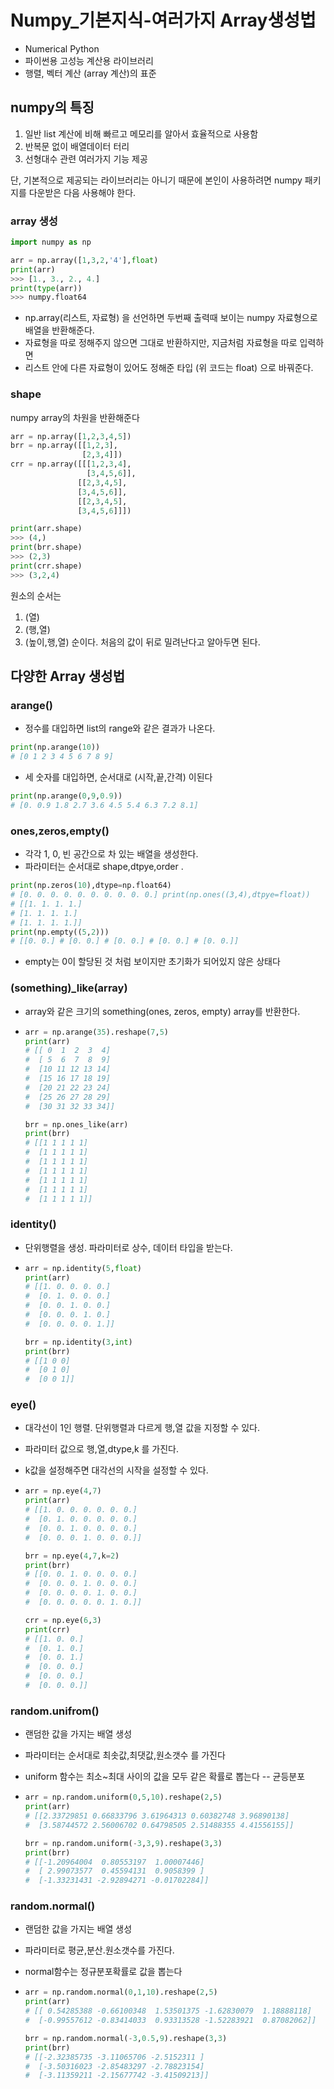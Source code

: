 # Numpy_기본지식-여러가지 Array생성법

- Numerical Python
- 파이썬용 고성능 계산용 라이브러리
- 행렬, 벡터 계산 (array 계산)의 표준


## numpy의 특징

1. 일반 list 계산에 비해 빠르고 메모리를 알아서 효율적으로 사용함
2. 반복문 없이 배열데이터 터리
3. 선형대수 관련 여러가지 기능 제공

단, 기본적으로 제공되는 라이브러리는 아니기 때문에 본인이 사용하려면 numpy 패키지를 다운받은 다음 사용해야 한다.



### array 생성

```python
import numpy as np

arr = np.array([1,3,2,'4'],float)
print(arr)
>>> [1., 3., 2., 4.] 
print(type(arr))
>>> numpy.float64
```

- np.array(리스트, 자료형) 을 선언하면 두번째 출력때 보이는 numpy 자료형으로 배열을 반환해준다.
- 자료형을 따로 정해주지 않으면 그대로 반환하지만, 지금처럼 자료형을 따로 입력하면
- 리스트 안에 다른 자료형이 있어도 정해준 타입 (위 코드는 float) 으로 바꿔준다.

### shape

numpy array의 차원을 반환해준다

```python
arr = np.array([1,2,3,4,5])
brr = np.array([[1,2,3],
                [2,3,4]])
crr = np.array([[[1,2,3,4],
                 [3,4,5,6]],
               [[2,3,4,5],
               [3,4,5,6]],
               [[2,3,4,5],
               [3,4,5,6]]])

print(arr.shape)
>>> (4,)
print(brr.shape)
>>> (2,3)
print(crr.shape)
>>> (3,2,4)
```

원소의 순서는

1. (열)
2. (행,열)
3. (높이,행,열) 순이다.
   처음의 값이 뒤로 밀려난다고 알아두면 된다.



## 다양한 Array 생성법  

### arange()

- 정수를 대입하면 list의 range와 같은 결과가 나온다.

```python
print(np.arange(10))
# [0 1 2 3 4 5 6 7 8 9]
```

- 세 숫자를 대입하면, 순서대로 (시작,끝,간격) 이된다

```python
print(np.arange(0,9,0.9))
# [0. 0.9 1.8 2.7 3.6 4.5 5.4 6.3 7.2 8.1]
```

### ones,zeros,empty()

- 각각 1, 0, 빈 공간으로 차 있는 배열을 생성한다.
- 파라미터는 순서대로 shape,dtpye,order .

```python
print(np.zeros(10),dtype=np.float64) 
# [0. 0. 0. 0. 0. 0. 0. 0. 0. 0.] print(np.ones((3,4),dtpye=float)) 
# [[1. 1. 1. 1.] 
# [1. 1. 1. 1.] 
# [1. 1. 1. 1.]] 
print(np.empty((5,2))) 
# [[0. 0.] # [0. 0.] # [0. 0.] # [0. 0.] # [0. 0.]]
```

- empty는 0이 할당된 것 처럼 보이지만 초기화가 되어있지 않은 상태다

### (something)_like(array)

- array와 같은 크기의 something(ones, zeros, empty) array를 반환한다.

- ```python
  arr = np.arange(35).reshape(7,5)
  print(arr)
  # [[ 0  1  2  3  4]
  #  [ 5  6  7  8  9]
  #  [10 11 12 13 14]
  #  [15 16 17 18 19]
  #  [20 21 22 23 24]
  #  [25 26 27 28 29]
  #  [30 31 32 33 34]]
  
  brr = np.ones_like(arr)
  print(brr)
  # [[1 1 1 1 1]
  #  [1 1 1 1 1]
  #  [1 1 1 1 1]
  #  [1 1 1 1 1]
  #  [1 1 1 1 1]
  #  [1 1 1 1 1]
  #  [1 1 1 1 1]]
  ```

###  

###  

### identity()

- 단위행렬을 생성. 파라미터로 상수, 데이터 타입을 받는다.

- ```python
  arr = np.identity(5,float)
  print(arr)
  # [[1. 0. 0. 0. 0.]
  #  [0. 1. 0. 0. 0.]
  #  [0. 0. 1. 0. 0.]
  #  [0. 0. 0. 1. 0.]
  #  [0. 0. 0. 0. 1.]]
  
  brr = np.identity(3,int)
  print(brr)
  # [[1 0 0]
  #  [0 1 0]
  #  [0 0 1]]
  ```

###  

###  

### eye()

- 대각선이 1인 행렬. 단위행렬과 다르게 행,열 값을 지정할 수 있다.

- 파라미터 값으로 행,열,dtype,k 를 가진다.

- k값을 설정해주면 대각선의 시작을 설정할 수 있다.

- ```python
  arr = np.eye(4,7)
  print(arr)
  # [[1. 0. 0. 0. 0. 0. 0.]
  #  [0. 1. 0. 0. 0. 0. 0.]
  #  [0. 0. 1. 0. 0. 0. 0.]
  #  [0. 0. 0. 1. 0. 0. 0.]]
  
  brr = np.eye(4,7,k=2)
  print(brr)
  # [[0. 0. 1. 0. 0. 0. 0.]
  #  [0. 0. 0. 1. 0. 0. 0.]
  #  [0. 0. 0. 0. 1. 0. 0.]
  #  [0. 0. 0. 0. 0. 1. 0.]]
  
  crr = np.eye(6,3)
  print(crr)
  # [[1. 0. 0.]
  #  [0. 1. 0.]
  #  [0. 0. 1.]
  #  [0. 0. 0.]
  #  [0. 0. 0.]
  #  [0. 0. 0.]]
  ```

###  

###  

### random.unifrom()

- 랜덤한 값을 가지는 배열 생성

- 파라미터는 순서대로 최솟값,최댓값,원소갯수 를 가진다

- uniform 함수는 최소~최대 사이의 값을 모두 같은 확률로 뽑는다 -- 균등분포

- ```python
  arr = np.random.uniform(0,5,10).reshape(2,5)
  print(arr)
  # [[2.33729851 0.66833796 3.61964313 0.60382748 3.96890138]
  #  [3.58744572 2.56006702 0.64798505 2.51488355 4.41556155]]
  
  brr = np.random.uniform(-3,3,9).reshape(3,3)
  print(brr)
  # [[-1.20964004  0.80553197  1.00007446]
  #  [ 2.99073577  0.45594131  0.9058399 ]
  #  [-1.33231431 -2.92894271 -0.01702284]]
  ```

###  

###  

### random.normal()

- 랜덤한 값을 가지는 배열 생성

- 파라미터로 평균,분산.원소갯수를 가진다.

- normal함수는 정규분포확률로 값을 뽑는다

- ```python
  arr = np.random.normal(0,1,10).reshape(2,5)
  print(arr)
  # [[ 0.54285388 -0.66100348  1.53501375 -1.62830079  1.18888118]
  #  [-0.99557612 -0.83414033  0.93313528 -1.52283921  0.87082062]]
  
  brr = np.random.normal(-3,0.5,9).reshape(3,3)
  print(brr)
  # [[-2.32385735 -3.11065706 -2.5152311 ]
  #  [-3.50316023 -2.85483297 -2.78823154]
  #  [-3.11359211 -2.15677742 -3.41509213]]
  ```
